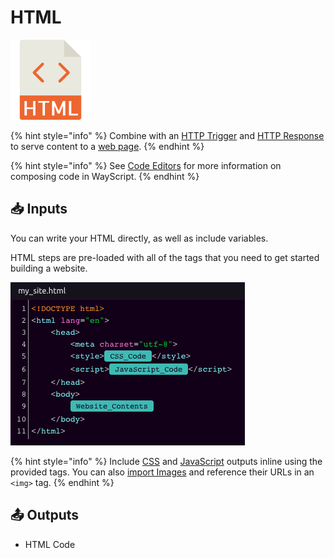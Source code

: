 # HTML

![Write HTML](../../.gitbook/assets/html_code.png)

{% hint style="info" %}
Combine with an [HTTP Trigger](../triggers/http-trigger.md) and [HTTP Response](http-response.md) to serve content to a [web page](https://www.youtube.com/watch?v=OrZMjdVhFfA&feature=youtu.be).
{% endhint %}

{% hint style="info" %}
See [Code Editors](../../getting_started/code-editors.md) for more information on composing code in WayScript.
{% endhint %}

## 📥 Inputs

You can write your HTML directly, as well as include variables.

HTML steps are pre-loaded with all of the tags that you need to get started building a website.

![Drag variables from other modules into your HTML.](../../.gitbook/assets/screen-shot-2020-01-23-at-3.05.47-pm.png)

{% hint style="info" %}
Include [CSS](css.md) and [JavaScript](javascript.md) outputs inline using the provided tags. You can also [import Images](images.md) and reference their URLs in an `<img>` tag.
{% endhint %}

## 📤 Outputs

* HTML Code

